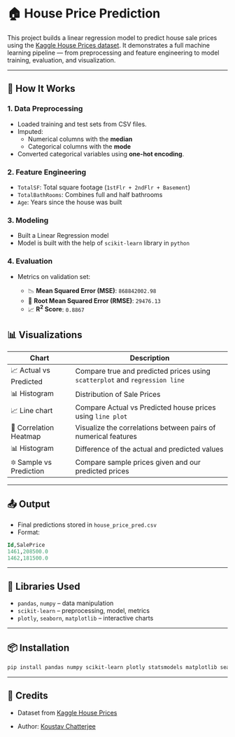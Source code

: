 # 🏠 House Price Prediction

This project builds a linear regression model to predict house sale prices using the [Kaggle House Prices dataset](https://www.kaggle.com/c/house-prices-advanced-regression-techniques). It demonstrates a full machine learning pipeline — from preprocessing and feature engineering to model training, evaluation, and visualization.

---

## 🚀 How It Works

### 1. **Data Preprocessing**

-   Loaded training and test sets from CSV files.
-   Imputed:
    -   Numerical columns with the **median**
    -   Categorical columns with the **mode**
-   Converted categorical variables using **one-hot encoding**.

### 2. **Feature Engineering**

-   `TotalSF`: Total square footage (`1stFlr + 2ndFlr + Basement`)
-   `TotalBathRooms`: Combines full and half bathrooms
-   `Age`: Years since the house was built

### 3. **Modeling**

-   Built a Linear Regression model
-   Model is built with the help of `scikit-learn` library in `python`

### 4. **Evaluation**

-   Metrics on validation set:

    -   📉 **Mean Squared Error (MSE)**: `868842002.98`
    -   📏 **Root Mean Squared Error (RMSE)**: `29476.13`
    -   📈 **R<sup>2</sup> Score**: `0.8867`

## 📊 Visualizations

| Chart                   | Description                                                                 |
| ----------------------- | --------------------------------------------------------------------------- |
| 📈 Actual vs Predicted  | Compare true and predicted prices using `scatterplot` and `regression line` |
| 📊 Histogram            | Distribution of Sale Prices                                                 |
| 📈 Line chart           | Compare Actual vs Predicted house prices using `line plot`                  |
| 🧠 Correlation Heatmap  | Visualize the correlations between pairs of numerical features              |
| 📊 Histogram            | Difference of the actual and predicted values                               |
| 🔯 Sample vs Prediction | Compare sample prices given and our predicted prices                        |

---

## 📤 Output

-   Final predictions stored in `house_price_pred.csv`
-   Format:

```sql
Id,SalePrice
1461,208500.0
1462,181500.0
```

---

## 🧪 Libraries Used

-   `pandas`, `numpy` – data manipulation
-   `scikit-learn` – preprocessing, model, metrics
-   `plotly`, `seaborn`, `matplotlib` – interactive charts

---

## 📦 Installation

```bash
pip install pandas numpy scikit-learn plotly statsmodels matplotlib seaborn
```

---

## 🤝 Credits

-   Dataset from [Kaggle House Prices](https://www.kaggle.com/c/house-prices-advanced-regression-techniques)

-   Author: [Koustav Chatterjee](https://github.com/Koustav2908)
